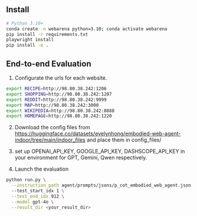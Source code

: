 ## Install
```bash
# Python 3.10+
conda create -n webarena python=3.10; conda activate webarena
pip install -r requirements.txt
playwright install
pip install -e .
```

## End-to-end Evaluation
1. Configurate the urls for each website.
```bash
export RECIPE=http://98.80.38.242:1206
export SHOPPING=http://98.80.38.242:1207
export REDDIT=http://98.80.38.242:9999
export MAP=http://98.80.38.242:3000
export WIKIPEDIA=http://98.80.38.242:8888
export HOMEPAGE=http://98.80.38.242:1220
```

2. Download the config files from https://huggingface.co/datasets/evelynhong/embodied-web-agent-indoor/tree/main/indoor_files and place them in config_files/ 

3. set up OPENAI_API_KEY, GOOGLE_API_KEY, DASHSCOPE_API_KEY in your environment for GPT, Gemini, Qwen respectively. 

6. Launch the evaluation
```bash
python run.py \
  --instruction_path agent/prompts/jsons/p_cot_embodied_web_agent.json \ # p_cot_embodied_web_agent_gemini.json for gemini and p_cot_embodied_web_agent_qwen.json for qwen
  --test_start_idx 1 \
  --test_end_idx 912 \
  --model gpt-4o \
  --result_dir <your_result_dir>
```
